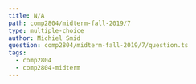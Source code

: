 ```yaml
---
title: N/A
path: comp2804/midterm-fall-2019/7
type: multiple-choice
author: Michiel Smid
question: comp2804/midterm-fall-2019/7/question.ts
tags:
  - comp2804
  - comp2804-midterm
---
```

